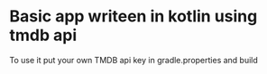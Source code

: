 # Basic app writeen in kotlin using tmdb api

To use it put your own TMDB api key in gradle.properties and build
